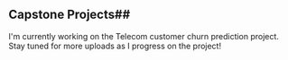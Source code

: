 ## Capstone Projects##
I'm currently working on the Telecom customer churn prediction project. Stay tuned for more uploads as I progress on the project!
